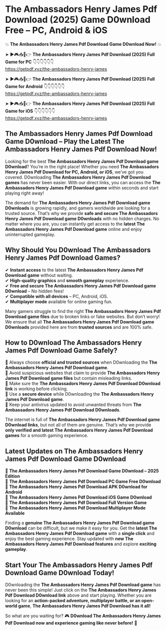 # The Ambassadors Henry James Pdf Download (2025) Game D0wnload Free – PC, Android & iOS

💥 **The Ambassadors Henry James Pdf Download Game D0wnload Now!** 💥  

➤ ►🎮📥📱👉 **The Ambassadors Henry James Pdf Download (2025) Full Game for PC** 👇👇👇👇👇👇  
https://getpdf.xyz/the-ambassadors-henry-james  

➤ ►🎮📥📱👉 **The Ambassadors Henry James Pdf Download (2025) Full Game for Android** 👇👇👇👇👇👇  
https://getpdf.xyz/the-ambassadors-henry-james  

➤ ►🎮📥📱👉 **The Ambassadors Henry James Pdf Download (2025) Full Game for iOS** 👇👇👇👇👇👇  
https://getpdf.xyz/the-ambassadors-henry-james  

## The Ambassadors Henry James Pdf Download Game D0wnload – Play the Latest The Ambassadors Henry James Pdf Download Now!

Looking for the best **The Ambassadors Henry James Pdf Download game D0wnload**? You’re in the right place! Whether you need **The Ambassadors Henry James Pdf Download for PC, Android, or iOS**, we’ve got you covered. D0wnloading **The Ambassadors Henry James Pdf Download games** has never been easier. With our direct links, you can access the **The Ambassadors Henry James Pdf Download game** within seconds and start playing right away!  

The demand for **The Ambassadors Henry James Pdf Download game D0wnloads** is growing rapidly, and gamers worldwide are looking for a trusted source. That’s why we provide **safe and secure The Ambassadors Henry James Pdf Download game D0wnloads** with no hidden charges. No matter where you are, you can instantly get access to the **latest The Ambassadors Henry James Pdf Download game** online and enjoy uninterrupted gameplay.  

## **Why Should You D0wnload The Ambassadors Henry James Pdf Download Games?**  

✔ **Instant access** to the latest **The Ambassadors Henry James Pdf Download game** without waiting.  
✔ **High-quality graphics** and **smooth gameplay** experience.  
✔ **Free and secure The Ambassadors Henry James Pdf Download game D0wnload** – No hidden fees!  
✔ **Compatible with all devices** – PC, Android, iOS.  
✔ **Multiplayer mode** available for online gaming fun.  

Many gamers struggle to find the right **The Ambassadors Henry James Pdf Download game files** due to broken links or fake websites. But don’t worry! We ensure that all **The Ambassadors Henry James Pdf Download game D0wnloads** provided here are from **trusted sources** and are 100% safe.  

## **How to D0wnload The Ambassadors Henry James Pdf Download Game Safely?**  

📌 Always choose **official and trusted sources** when D0wnloading the **The Ambassadors Henry James Pdf Download game**.  
📌 Avoid suspicious websites that claim to provide **The Ambassadors Henry James Pdf Download game files** but contain misleading links.  
📌 Make sure the **The Ambassadors Henry James Pdf Download D0wnload link** is working before clicking.  
📌 Use a **secure device** while D0wnloading the **The Ambassadors Henry James Pdf Download game**.  
📌 Keep your antivirus updated to avoid unwanted threats from **The Ambassadors Henry James Pdf Download D0wnloads**.  

The internet is full of **The Ambassadors Henry James Pdf Download game D0wnload links**, but not all of them are genuine. That’s why we provide **only verified and latest The Ambassadors Henry James Pdf Download games** for a smooth gaming experience.  

## **Latest Updates on The Ambassadors Henry James Pdf Download Game D0wnload**  

🔹 **The Ambassadors Henry James Pdf Download Game D0wnload – 2025 Edition**  
🔹 **The Ambassadors Henry James Pdf Download PC Game Free D0wnload**  
🔹 **The Ambassadors Henry James Pdf Download APK D0wnload for Android**  
🔹 **The Ambassadors Henry James Pdf Download iOS Game D0wnload**  
🔹 **The Ambassadors Henry James Pdf Download Full Version Game**  
🔹 **The Ambassadors Henry James Pdf Download Multiplayer Mode Available**  

Finding a **genuine The Ambassadors Henry James Pdf Download game D0wnload** can be difficult, but we make it easy for you. Get the **latest The Ambassadors Henry James Pdf Download game** with a **single click** and enjoy the best gaming experience. Stay updated with **new The Ambassadors Henry James Pdf Download features** and explore **exciting gameplay**.  

## **Start Your The Ambassadors Henry James Pdf Download Game D0wnload Today!**  

D0wnloading the **The Ambassadors Henry James Pdf Download game** has never been this simple! Just click on the **The Ambassadors Henry James Pdf Download D0wnload link** above and start playing. Whether you are looking for an **action-packed adventure, multiplayer battle, or an open-world game**, **The Ambassadors Henry James Pdf Download has it all!**  

So what are you waiting for? 🎮 **D0wnload The Ambassadors Henry James Pdf Download now and experience gaming like never before!** 🚀  